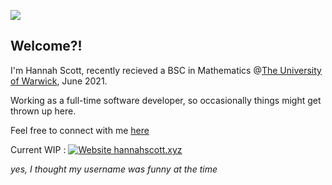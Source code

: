 ![](https://komarev.com/ghpvc/?username=hannahscoot&color=blue)  

## Welcome?!       

I'm Hannah Scott, recently recieved a BSC in Mathematics @[The University of Warwick](https://warwick.ac.uk/), June 2021. 

Working as a full-time software developer, so occasionally things might get thrown up here.

Feel free to connect with me [here](mailto:hscott1279@outlook.com?subject=[GitHub])

Current WIP : [![Website hannahscott.xyz](https://img.shields.io/website-up-down-green-red/https/hannahscoot.github.io.svg)](https://hannahscott.xyz/)

_yes, I thought my username was funny at the time_
